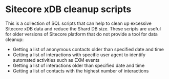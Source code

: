 # Sitecore xDB cleanup scripts
This is a collection of SQL scripts that can help to clean up excessive Sitecore xDB data and reduce the Shard DB size.
These scripts are useful for older versions of Sitecore platform that do not provide a tool for data cleanup:

- Getting a list of anonymous contacts older than specified date and time
- Getting a list of interactions with specific user agent to identify automated activities such as EXM events
- Getting a list of interactions older than specified date and time
- Getting a list of contacts with the highest number of interactions
